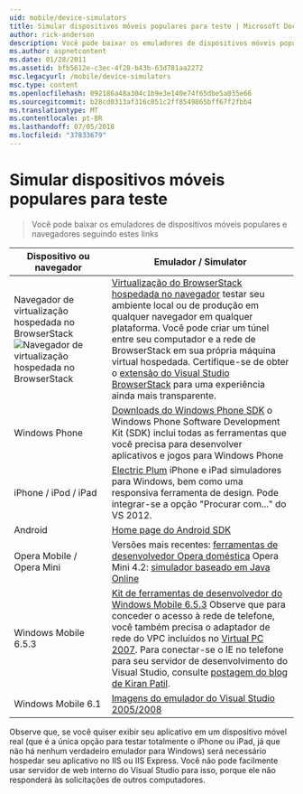 ```yaml
---
uid: mobile/device-simulators
title: Simular dispositivos móveis populares para teste | Microsoft Docs
author: rick-anderson
description: Você pode baixar os emuladores de dispositivos móveis populares e navegadores seguindo estes links
ms.author: aspnetcontent
ms.date: 01/28/2011
ms.assetid: bfb5612e-c3ec-4f28-b43b-63d781aa2272
msc.legacyurl: /mobile/device-simulators
msc.type: content
ms.openlocfilehash: 092186a48a304c1b9e3e140e74f65dbe5a035e66
ms.sourcegitcommit: b28cd0313af316c051c2ff8549865bff67f2fbb4
ms.translationtype: MT
ms.contentlocale: pt-BR
ms.lasthandoff: 07/05/2018
ms.locfileid: "37833679"
---
```

<a name="simulate-popular-mobile-devices-for-testing"></a>Simular dispositivos móveis populares para teste
====================
> Você pode baixar os emuladores de dispositivos móveis populares e navegadores seguindo estes links


| Dispositivo ou navegador | Emulador / Simulator |
| --- | --- |
| Navegador de virtualização hospedada no BrowserStack ![Navegador de virtualização hospedada no BrowserStack](device-simulators/_static/image1.png) | [Virtualização do BrowserStack hospedada no navegador](http://browserstack.com) testar seu ambiente local ou de produção em qualquer navegador em qualquer plataforma. Você pode criar um túnel entre seu computador e a rede de BrowserStack em sua própria máquina virtual hospedada. Certifique-se de obter o [extensão do Visual Studio BrowserStack](https://visualstudiogallery.msdn.microsoft.com/2dfa32b1-3c47-439d-b1c5-9e28be18b81c) para uma experiência ainda mais transparente. |
| Windows Phone | [Downloads do Windows Phone SDK](https://dev.windowsphone.com/downloadsdk) o Windows Phone Software Development Kit (SDK) inclui todas as ferramentas que você precisa para desenvolver aplicativos e jogos para Windows Phone |
| iPhone / iPod / iPad | [Electric Plum](http://www.electricplum.com/studio.aspx) iPhone e iPad simuladores para Windows, bem como uma responsiva ferramenta de design. Pode integrar-se a opção "Procurar com..." do VS 2012. |
| Android | [Home page do Android SDK](https://developer.android.com/sdk) |
| Opera Mobile / Opera Mini | Versões mais recentes: [ferramentas de desenvolvedor Opera doméstica](http://www.opera.com/developer/tools/) Opera Mini 4.2: [simulador baseado em Java Online](http://www.opera.com/mobile/demo/?ver=4) |
| Windows Mobile 6.5.3 | [Kit de ferramentas de desenvolvedor do Windows Mobile 6.5.3](https://www.microsoft.com/downloads/en/details.aspx?FamilyID=c0213f68-2e01-4e5c-a8b2-35e081dcf1ca&amp;displaylang=en) Observe que para conceder o acesso à rede de telefone, você também precisa o adaptador de rede do VPC incluídos no [Virtual PC 2007](https://www.microsoft.com/downloads/en/details.aspx?FamilyID=04d26402-3199-48a3-afa2-2dc0b40a73b6&amp;DisplayLang=en). Para conectar-se o IE no telefone para seu servidor de desenvolvimento do Visual Studio, consulte [postagem do blog de Kiran Patil](http://kiranpatils.wordpress.com/2009/11/19/access-internetlocal-website-from-your-windows-mobile-device-emulators/). |
| Windows Mobile 6.1 | [Imagens do emulador do Visual Studio 2005/2008](https://www.microsoft.com/downloads/en/details.aspx?FamilyID=3d6f581e-c093-4b15-ab0c-a2ce5bffdb47) |

Observe que, se você quiser exibir seu aplicativo em um dispositivo móvel real (que é a única opção para testar totalmente o iPhone ou iPad, já que não há nenhum verdadeiro emulador para Windows) será necessário hospedar seu aplicativo no IIS ou IIS Express. Você não pode facilmente usar servidor de web interno do Visual Studio para isso, porque ele não responderá às solicitações de outros computadores.
